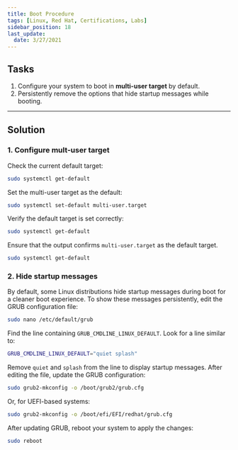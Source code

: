 ```yaml
---
title: Boot Procedure
tags: [Linux, Red Hat, Certifications, Labs]
sidebar_position: 18
last_update:
  date: 3/27/2021
---
```


## Tasks

1. Configure your system to boot in **multi-user target** by default.
2. Persistently remove the options that hide startup messages while booting.

----

## Solution

### 1. Configure mult-user target

Check the current default target:

```sh
sudo systemctl get-default
```

Set the multi-user target as the default:

```sh
sudo systemctl set-default multi-user.target
```

Verify the default target is set correctly:

```sh
sudo systemctl get-default
```

Ensure that the output confirms `multi-user.target` as the default target.


```sh
sudo systemctl get-default
```


### 2. Hide startup messages


By default, some Linux distributions hide startup messages during boot for a cleaner boot experience. To show these messages persistently, edit the GRUB configuration file:

```sh
sudo nano /etc/default/grub
```

Find the line containing `GRUB_CMDLINE_LINUX_DEFAULT`. Look for a line similar to:

```sh
GRUB_CMDLINE_LINUX_DEFAULT="quiet splash"
```

Remove `quiet` and `splash` from the line to display startup messages. After editing the file, update the GRUB configuration:

```sh
sudo grub2-mkconfig -o /boot/grub2/grub.cfg
```

Or, for UEFI-based systems:

```sh
sudo grub2-mkconfig -o /boot/efi/EFI/redhat/grub.cfg
```

After updating GRUB, reboot your system to apply the changes:

```sh
sudo reboot
```